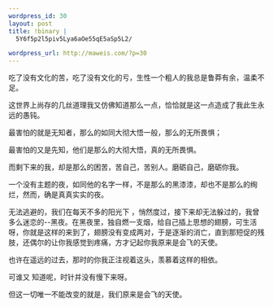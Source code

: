 ```yaml
--- 
wordpress_id: 30
layout: post
title: !binary |
  5Y6f5p2l5piv5Lya6aOe55qE5aSp5L2/

wordpress_url: http://maweis.com/?p=30
---
```

吃了没有文化的苦，吃了没有文化的亏，生性一个粗人的我总是鲁莽有余，温柔不足。

这世界上尚存的几丝道理我又仿佛知道那么一点，恰恰就是这一点造成了我此生永远的愚钝。

最害怕的就是无知者，那么的如同大彻大悟一般，那么的无所畏惧；

最害怕的又是先知，他们是那么的大彻大悟，真的无所畏惧。

而剩下来的我，却是那么的困苦，苦自己，苦别人。磨砺自己，磨砺你我。

一个没有主题的夜，如同他的名字一样，不是那么的黑漆漆，却也不是那么的绚烂，然而，确是真真实实的夜。

无法逃避的，我们在每天不多的阳光下 ，悄然度过，接下来却无法躲过的，我曾多么迷恋的--黑夜。在黑夜里，独自燃一支烟，给自己插上思想的翅膀，可生活呀，你就是这样的来到了，翅膀没有变成两对，于是逐渐的消亡，直到那短促的残肢，还偶尔的让你我感觉到疼痛，方才记起你我原来是会飞的天使。

也许在遥远的过去，那时的你我正注视着这头，羡慕着这样的相依。

可谁又 知道呢，时针并没有慢下来呀。

但这一切唯一不能改变的就是，我们原来是会飞的天使。
